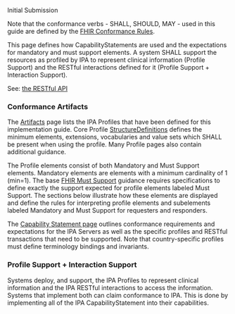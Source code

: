 
Initial Submission

Note that the conformance verbs - SHALL, SHOULD, MAY - used in this guide are defined by the [FHIR Conformance Rules](http://hl7.org/fhir/conformance-rules.html).

This page defines how CapabilityStatements are used and the expectations for mandatory and must support elements. A system SHALL support the resources as profiled by IPA to represent clinical information (Profile Support) and the RESTful interactions defined for it (Profile Support + Interaction Support). 


See: [the RESTful API](http://hl7.org/fhir/R4/http.html)


### Conformance Artifacts
The [Artifacts](artifacts.html) page lists the IPA Profiles that have been defined for this implementation guide. Core Profile [StructureDefinitions](http://hl7.org/fhir/R4/structuredefinition.html) defines the minimum elements, extensions, vocabularies and value sets which SHALL be present when using the profile. Many Profile pages also contain additional guidance.

The Profile elements consist of both Mandatory and Must Support elements. Mandatory elements are elements with a minimum cardinality of 1 (min=1). The base [FHIR Must Support](http://hl7.org/fhir/R4/profiling.html#mustsupport) guidance requires specifications to define exactly the support expected for profile elements labeled Must Support. The sections below illustrate how these elements are displayed and define the rules for interpreting profile elements and subelements labeled Mandatory and Must Support for requesters and responders.

The [Capability Statement page](CapabilityStatement-ipa-server.html) outlines conformance requirements and expectations for the IPA Servers as well as the specific profiles and RESTful transactions that need to be supported. Note that country-specific profiles must define terminology bindings and invariants. 

### Profile Support + Interaction Support
Systems deploy, and support, the IPA Profiles to represent clinical information and the IPA RESTful interactions to access the information. Systems that implement both can claim conformance to IPA. This is done by implementing all of the IPA CapabilityStatement into their capabilities.

To claim conformance to an IPA Profile a server:
* SHALL be able to communicate all profile data elements that are mandatory and/or flagged as Must Support as defined in the below definition of Must Support and by that profile’s StructureDefinition. 
* SHALL declare conformance with the the IPA Server Capability Statement by including its official URL in the server’s `CapabilityStatement.instantiates` element: `http://hl7.org/fhir/uv/ipa/CapabilityStatement/ipa-server`
* SHALL specify the full capability details from the IPA CapabilityStatement it claims to implement.
  * Declare support for the IPA Profile by including its official URL in the server’s `CapabilityStatement.rest.resource.supportedProfile` element
  * Declare support for the IPA Profile’s FHIR RESTful transactions
    * The IPA Profile’s official or “canonical” URL can be found on each IPA Profile page

### Must-support
In the context of IPA, Supported on any data element SHALL be interpreted to mean [FHIR's MustSupport](https://www.hl7.org/fhir/conformance-rules.html#mustSupport) and realm-specific implementation guides are expected to provide additional guidance as appropriate. Generally, implementations are expected to: 
* be capable of including supported data elements as part of the query results as specified by the IPA conformance resources.
* interpret missing, supported data elements within resource instances as data not present in the Responder’s systems (or that the requestor is unauthorized).

For example, a registration system may not have the technical capability to collect and store lab results and therefore is not expected to respond with lab results when queried.

In situations where information on a particular data element is not present and the reason for absence is unknown, IPA Responders SHALL NOT include the data elements in the resource instance returned as part of the query results. Conversely, IPA Requestors SHALL be able to process resource instances containing data elements asserting missing information.


NOTE: Responders who do not have the capability to store or return a data element tagged as Supported in IPA profiles can still claim conformance to the IPA profiles per the IPA  conformance resources.

NOTE: Readers are advised to understand [FHIR Terminology](http://hl7.org/fhir/R4/terminologies.html) requirements, [FHIR RESTful API](http://hl7.org/fhir/R4/http.html) based on the HTTP protocol, along with [FHIR DataTypes](http://hl7.org/fhir/R4/datatypes.html), [FHIR Search](http://hl7.org/fhir/R4/search.html) and [FHIR Resource](http://hl7.org/fhir/R4/resource.html) formats when implementing IPA requirements.
